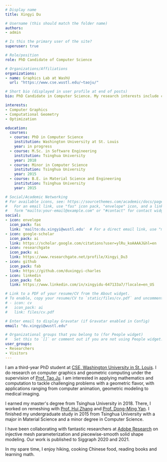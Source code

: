 ```yaml
---
# Display name
title: Xingyi Du

# Username (this should match the folder name)
authors:
- admin

# Is this the primary user of the site?
superuser: true

# Role/position
role: PhD Candidate of Computer Science

# Organizations/Affiliations
organizations:
- name: Graphics Lab at WashU
  url: "https://www.cse.wustl.edu/~taoju/"

# Short bio (displayed in user profile at end of posts)
bio: PhD Candidate in Computer Science. My research interests include computer graphics, geometry processing.

interests:
- Computer Graphics
- Computational Geometry
- Optimization

education:
  courses:
  - course: PhD in Computer Science
    institution: Washington University at St. Louis
    year: in progress
  - course: M.Sc. in Software Engineering
    institution: Tsinghua University
    year: 2018
  - course: Minor in Computer Science
    institution: Tsinghua University
    year: 2015
  - course: B.E. in Material Science and Engineering
    institution: Tsinghua University
    year: 2015

# Social/Academic Networking
# For available icons, see: https://sourcethemes.com/academic/docs/page-builder/#icons
#   For an email link, use "fas" icon pack, "envelope" icon, and a link in the
#   form "mailto:your-email@example.com" or "#contact" for contact widget.
social:
- icon: envelope
  icon_pack: fas
  link: 'mailto:du.xingyi@wustl.edu'  # For a direct email link, use "mailto:test@example.org".
- icon: google-scholar
  icon_pack: ai
  link: https://scholar.google.com/citations?user=ylRu_koAAAAJ&hl=en
- icon: researchgate
  icon_pack: ai
  link: https://www.researchgate.net/profile/Xingyi_Du3
- icon: github
  icon_pack: fab
  link: https://github.com/duxingyi-charles
- icon: linkedin
  icon_pack: fab
  link: https://www.linkedin.com/in/xingyidu-647133a7/?locale=en_US

# Link to a PDF of your resume/CV from the About widget.
# To enable, copy your resume/CV to `static/files/cv.pdf` and uncomment the lines below.
# - icon: cv
#   icon_pack: ai
#   link: files/cv.pdf

# Enter email to display Gravatar (if Gravatar enabled in Config)
email: "du.xingyi@wustl.edu"

# Organizational groups that you belong to (for People widget)
#   Set this to `[]` or comment out if you are not using People widget.
user_groups:
- Researchers
- Visitors
---
```



I am a third-year PhD student at [CSE, Washington University in St. Louis](https://cse.wustl.edu/Pages/default.aspx). I do research on computer graphics and geometric computing under the supervision of [Prof. Tao Ju](https://www.cse.wustl.edu/~taoju/). I am interested in applying mathematics and computation to tackle challenging problems with a geometric flavor, with applications ranging from computer animation, geometric modeling to medical imaging.

I earned my master's degree from Tsinghua University in 2018. There, I worked on remeshing with [Prof. Hui Zhang](http://www.thss.tsinghua.edu.cn/publish/soften/3131/2010/20101219172208224374333/20101219172208224374333_.html) and [Prof. Dong-Ming Yan](https://sites.google.com/site/yandongming/). I finished my undergraduate study in 2015 from Tsinghua University with a major in Material Science and a minor degree in Computer Science.  

I have been collaborating with fantastic researchers at [Adobe Research](https://research.adobe.com/) on injective mesh parameterization and piecewise-smooth solid shape modeling. Our work is published to Siggraph 2020 and 2021.

In my spare time, I enjoy hiking, cooking Chinese food, reading books and learning math.
